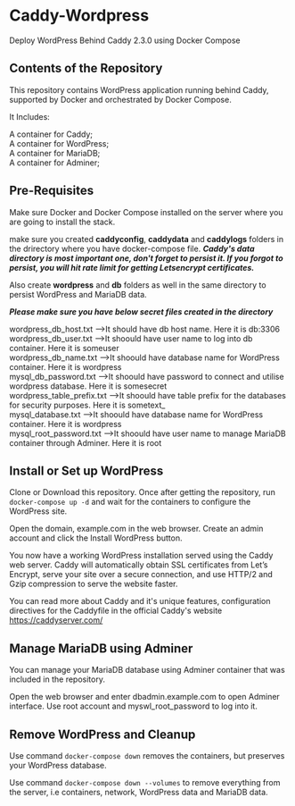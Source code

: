 # Caddy-Wordpress
Deploy WordPress Behind Caddy 2.3.0 using Docker Compose

## Contents of the Repository
This repository contains WordPress application running behind Caddy, supported by Docker and orchestrated by Docker Compose.

It Includes:

A container for Caddy;\
A container for WordPress;\
A container for MariaDB;\
A container for Adminer;

## Pre-Requisites
Make sure Docker and Docker Compose installed on the server where you are going to install the stack.

make sure you created **caddyconfig**, **caddydata** and **caddylogs** folders in the drirectory where you have docker-compose file. ***Caddy's data directory is most important one, don't forget to persist it. If you forgot to persist, you will hit rate limit for getting Letsencrypt certificates.***

Also create **wordpress** and **db** folders as well in the same directory to persist WordPress and MariaDB data.

***Please make sure you have below secret files created in the directory***

wordpress_db_host.txt -->It should have db host name. Here it is db:3306 \
wordpress_db_user.txt -->It shoould have user name to log into db container. Here it is someuser \
wordpress_db_name.txt -->It shoould have database name for WordPress container. Here it is wordpress \
mysql_db_password.txt -->It shoould have password to connect and utilise wordpress database. Here it is somesecret \
wordpress_table_prefix.txt -->It shoould have table prefix for the databases for security purposes. Here it is sometext_ \
mysql_database.txt -->It shoould have database name for WordPress container. Here it is wordpress \
mysql_root_password.txt -->It shoould have user name to manage MariaDB container through Adminer. Here it is root 

## Install or Set up WordPress
Clone or Download this repository. Once after getting the repository, run ```docker-compose up -d``` and wait for the containers to configure the WordPress site.

Open the domain, example.com in the web browser. Create an admin account and click the Install WordPress button.

You now have a working WordPress installation served using the Caddy web server. Caddy will automatically obtain SSL certificates from Let’s Encrypt, serve your site over a secure connection, and use HTTP/2 and Gzip compression to serve the website faster.

You can read more about Caddy and it's unique features, configuration directives for the Caddyfile in the official Caddy's website https://caddyserver.com/

## Manage MariaDB using Adminer
You can manage your MariaDB database using Adminer container that was included in the repository.

Open the web browser and enter dbadmin.example.com to open Adminer interface. Use root account and myswl_root_password to log into it.

## Remove WordPress and Cleanup
Use command ```docker-compose down``` removes the containers, but preserves your WordPress database.

Use command ```docker-compose down --volumes``` to remove everything from the server, i.e containers, network, WordPress data and MariaDB data.
